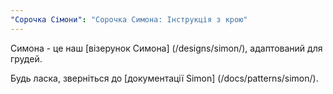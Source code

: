 ```yaml
---
"Сорочка Сімони": "Сорочка Симона: Інструкція з крою"
---
```


<Note>

Симона - це наш [візерунок Симона] (/designs/simon/), адаптований для грудей.

Будь ласка, зверніться до [документації Simon] (/docs/patterns/simon/).

</Note>
